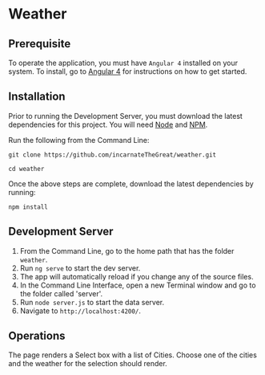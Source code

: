 # Weather

## Prerequisite

To operate the application, you must have `Angular 4` installed on your system. To install, go to [Angular 4](https://cli.angular.io/) for instructions on how to get started.

## Installation

Prior to running the Development Server, you must download the latest dependencies for this project. You will need [Node](https://nodejs.org/en/) and [NPM](https://docs.npmjs.com/getting-started/installing-node).

Run the following from the Command Line:

```
git clone https://github.com/incarnateTheGreat/weather.git

cd weather
```

Once the above steps are complete, download the latest dependencies by running:

```
npm install
```

## Development Server

1) From the Command Line, go to the home path that has the folder `weather`.
2) Run `ng serve` to start the dev server.
3) The app will automatically reload if you change any of the source files.
4) In the Command Line Interface, open a new Terminal window and go to the folder called 'server'.
5) Run `node server.js` to start the data server.
6) Navigate to `http://localhost:4200/`.

## Operations

The page renders a Select box with a list of Cities. Choose one of the cities and the weather for the selection
should render.
